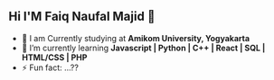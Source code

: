 ## Hi I'M Faiq Naufal Majid 👋

<!--
**FallSec-tech/FallSec-tech** is a ✨ _special_ ✨ repository because its `README.md` (this file) appears on your GitHub profile.

Here are some ideas to get you started:

- 🔭 I’m currently working on ...
- 🌱 I’m currently learning ...
- 👯 I’m looking to collaborate on ...
- 🤔 I’m looking for help with ...
- 💬 Ask me about ...
- 📫 How to reach me: ...
- 😄 Pronouns: ...
- ⚡ Fun fact: ...
-->
- 📖 I am Currently studying at **Amikom University, Yogyakarta**
- 🌱 I’m currently learning **Javascript | Python | C++ | React | SQL | HTML/CSS | PHP** 
- ⚡ Fun fact: ...??
